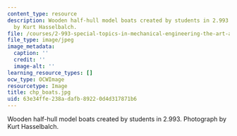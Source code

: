 ```yaml
---
content_type: resource
description: Wooden half-hull model boats created by students in 2.993. Photograph
  by Kurt Hasselbalch.
file: /courses/2-993-special-topics-in-mechanical-engineering-the-art-and-science-of-boat-design-january-iap-2007/63e34ffe238adafb89220d4d317871b6_chp_boats.jpg
file_type: image/jpeg
image_metadata:
  caption: ''
  credit: ''
  image-alt: ''
learning_resource_types: []
ocw_type: OCWImage
resourcetype: Image
title: chp_boats.jpg
uid: 63e34ffe-238a-dafb-8922-0d4d317871b6
---
```

Wooden half-hull model boats created by students in 2.993. Photograph by Kurt Hasselbalch.

